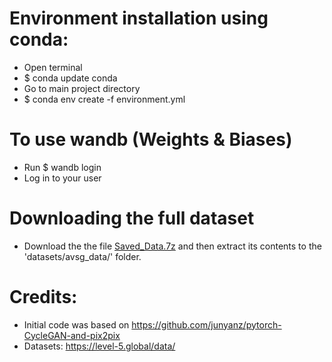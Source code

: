 
# Environment installation using conda:
* Open terminal 
* $ conda update conda
* Go to main project directory 
* $ conda env create -f environment.yml


# To use wandb (Weights & Biases)
* Run $ wandb login
* Log in to your user

# Downloading the full dataset
* Download the the file [Saved_Data.7z](https://drive.google.com/file/d/1E1Yx0h3p0IPdi3Sy20JTl-lWJE5mUqSW/view?usp=sharing) and then extract its contents to  the 'datasets/avsg_data/' folder. 

# Credits:
* Initial code was based on https://github.com/junyanz/pytorch-CycleGAN-and-pix2pix
* Datasets: https://level-5.global/data/
